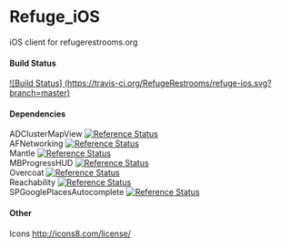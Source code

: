 Refuge_iOS
==========

iOS client for refugerestrooms.org

#### Build Status

[![Build Status] (https://travis-ci.org/RefugeRestrooms/refuge-ios.svg?branch=master)](https://travis-ci.org/RefugeRestrooms/refuge-ios)

#### Dependencies

ADClusterMapView [![Reference Status](https://www.versioneye.com/objective-c/adclustermapview/reference_badge.svg?style=flat)](https://www.versioneye.com/objective-c/adclustermapview/references)
<br>
AFNetworking [![Reference Status](https://www.versioneye.com/objective-c/afnetworking/reference_badge.svg?style=flat)](https://www.versioneye.com/objective-c/afnetworking/references)
<br>
Mantle [![Reference Status](https://www.versioneye.com/objective-c/mantle/reference_badge.svg?style=flat)](https://www.versioneye.com/objective-c/mantle/references)
<br>
MBProgressHUD [![Reference Status](https://www.versioneye.com/objective-c/mbprogresshud/reference_badge.svg?style=flat)](https://www.versioneye.com/objective-c/mbprogresshud/references)
<br>
Overcoat [![Reference Status](https://www.versioneye.com/objective-c/overcoat/reference_badge.svg?style=flat)](https://www.versioneye.com/objective-c/overcoat/references)
<br>
Reachability [![Reference Status](https://www.versioneye.com/objective-c/reachability/reference_badge.svg?style=flat)](https://www.versioneye.com/objective-c/reachability/references)
<br>
SPGooglePlacesAutocomplete [![Reference Status](https://www.versioneye.com/objective-c/spgoogleplacesautocomplete/reference_badge.svg?style=flat)](https://www.versioneye.com/objective-c/spgoogleplacesautocomplete/references)

#### Other

Icons http://icons8.com/license/
